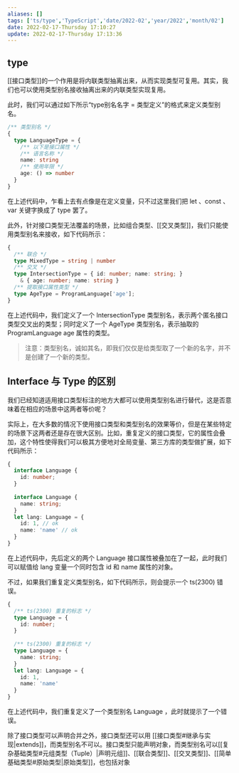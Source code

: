 ```yaml
---
aliases: []
tags: ['ts/type','TypeScript','date/2022-02','year/2022','month/02']
date: 2022-02-17-Thursday 17:10:27
update: 2022-02-17-Thursday 17:13:36
---
```


## type

[[接口类型]]的一个作用是将内联类型抽离出来，从而实现类型可复用。其实，我们也可以使用类型别名接收抽离出来的内联类型实现复用。

此时，我们可以通过如下所示“type别名名字 = 类型定义”的格式来定义类型别名。

```ts
/** 类型别名 */
{
  type LanguageType = {
    /** 以下是接口属性 */
    /** 语言名称 */
    name: string
    /** 使用年限 */
    age: () => number
  }
}
```

在上述代码中，乍看上去有点像是在定义变量，只不过这里我们把 let 、const 、var 关键字换成了 type 罢了。

此外，针对接口类型无法覆盖的场景，比如组合类型、[[交叉类型]]，我们只能使用类型别名来接收，如下代码所示：

```ts
{
  /** 联合 */
  type MixedType = string | number
  /** 交叉 */
  type IntersectionType = { id: number; name: string; } 
    & { age: number; name: string }
  /** 提取接口属性类型 */
  type AgeType = ProgramLanguage['age']; 
}
```

在上述代码中，我们定义了一个 IntersectionType 类型别名，表示两个匿名接口类型交叉出的类型；同时定义了一个 AgeType 类型别名，表示抽取的 ProgramLanguage age 属性的类型。

>注意：类型别名，诚如其名，即我们仅仅是给类型取了一个新的名字，并不是创建了一个新的类型。

## Interface 与 Type 的区别

我们已经知道适用接口类型标注的地方大都可以使用类型别名进行替代，这是否意味着在相应的场景中这两者等价呢？

实际上，在大多数的情况下使用接口类型和类型别名的效果等价，但是在某些特定的场景下这两者还是存在很大区别。比如，重复定义的接口类型，它的属性会叠加，这个特性使得我们可以极其方便地对全局变量、第三方库的类型做扩展，如下代码所示：

```ts
{
  interface Language {
    id: number;
  }
  
  interface Language {
    name: string;
  }
  let lang: Language = {
    id: 1, // ok
    name: 'name' // ok
  }
}
```

在上述代码中，先后定义的两个 Language 接口属性被叠加在了一起，此时我们可以赋值给 lang 变量一个同时包含 id 和 name 属性的对象。

不过，如果我们重复定义类型别名，如下代码所示，则会提示一个 ts(2300) 错误。

```ts
{
  /** ts(2300) 重复的标志 */
  type Language = {
    id: number;
  }
  
  /** ts(2300) 重复的标志 */
  type Language = {
    name: string;
  }
  let lang: Language = {
    id: 1,
    name: 'name'
  }
}
```

在上述代码中，我们重复定义了一个类型别名 Language ，此时就提示了一个错误。

除了接口类型可以声明合并之外，接口类型还可以用 [[接口类型#继承与实现|extends]]，而类型别名不可以。接口类型只能声明对象，而类型别名可以[[复杂基础类型#元组类型（Tuple）|声明元组]]、[[联合类型]]、[[交叉类型]]、[[简单基础类型#原始类型|原始类型]]，也包括对象
